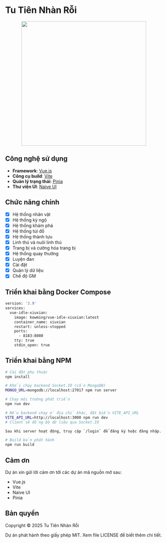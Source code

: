 # Tu Tiên Nhàn Rỗi

<p align="center">
    <img src="https://i0.hdslb.com/bfs/article/c5bd547efa79470ccaab206c22b694c48941412.png" width="400">
</p>

## Công nghệ sử dụng

- **Framework**: [Vue.js](https://cn.vuejs.org)
- **Công cụ build**: [Vite](https://cn.vite.dev)
- **Quản lý trạng thái**: [Pinia](https://pinia.vuejs.org/zh)
- **Thư viện UI**: [Naive UI](https://www.naiveui.com/zh-CN)

## Chức năng chính
- [x] Hệ thống nhân vật
- [x] Hệ thống kỳ ngộ
- [x] Hệ thống khám phá
- [x] Hệ thống túi đồ
- [x] Hệ thống thành tựu
- [x] Linh thú và nuôi linh thú
- [x] Trang bị và cường hóa trang bị
- [x] Hệ thống quay thưởng
- [x] Luyện đan
- [x] Cài đặt
- [x] Quản lý dữ liệu
- [x] Chế độ GM

## Triển khai bằng Docker Compose
```bash
version: '3.9'
services:
  vue-idle-xiuxian:
    image: kowming/vue-idle-xiuxian:latest
    container_name: xiuxian
    restart: unless-stopped
    ports:
      - 8183:8080
    tty: true
    stdin_open: true
```

## Triển khai bằng NPM
```bash
# Cài đặt phụ thuộc
npm install

# Khởi chạy backend Socket.IO (cần MongoDB)
MONGO_URL=mongodb://localhost:27017 npm run server

# Chạy môi trường phát triển
npm run dev

# Nếu backend chạy ở địa chỉ khác, đặt biến VITE_API_URL
VITE_API_URL=http://localhost:3000 npm run dev
# Client sẽ đồng bộ dữ liệu qua Socket.IO

Sau khi server hoạt động, truy cập `/login` để đăng ký hoặc đăng nhập.

# Build bản phát hành
npm run build
```

## Cảm ơn

Dự án xin gửi lời cảm ơn tới các dự án mã nguồn mở sau:

- Vue.js
- Vite
- Naive UI
- Pinia

## Bản quyền

Copyright © 2025 Tu Tiên Nhàn Rỗi

Dự án phát hành theo giấy phép MIT. Xem file LICENSE để biết thêm chi tiết.
